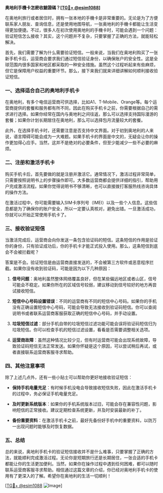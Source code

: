 **奥地利手機卡怎麽收驗證碼？[[TG💪+ @esim1088](https://t.me/s/esim1088)]**

在奥地利旅行或者居住时，拥有一张本地的手機卡是非常重要的。无论是为了方便联系家人朋友、查询信息，还是使用地图导航，一张奥地利的手機卡都能让生活变得更加便捷。不过，很多人在初次使用奥地利的手機卡时，可能会遇到一个问题：验证短信怎么接收？其实，这个问题并不复杂，只要掌握了正确的方法，就能轻松解决。

首先，我们需要了解为什么需要验证短信。一般来说，当我们在奥地利购买了一张新手机卡后，运营商会要求我们通过短信验证身份，以确保账户的安全性。这是全球范围内很多国家和地区都采取的一种安全措施。虽然这个过程听起来有些麻烦，但它是保障用户权益的重要环节。那么，接下来我们就来详细讲解如何顺利接收验证短信。

### **一、选择适合自己的奥地利手机卡**

在奥地利，有多个电信运营商可供选择，比如A1、T-Mobile、Orange等。每个运营商提供的套餐和服务都有所不同，因此在购买手机卡之前，你需要根据自己的需求进行选择。如果你经常在国内与奥地利之间往返，那么可以选择支持国际漫游的套餐；如果你计划长期居住在奥地利，那么可以选择包月流量较大的套餐。

此外，在选择手机卡时，还需要注意是否支持中文界面。对于初到奥地利的人来说，语言障碍可能会成为一大难题。如果手机卡的界面是中文的，无疑会让你的操作更加得心应手。当然，这并不是绝对的必要条件，但至少能减少一些不必要的麻烦。

### **二、注册和激活手机卡**

购买手机卡后，首先要做的就是注册并激活它。通常情况下，激活过程非常简单，只需要按照说明书上的步骤操作即可。大多数运营商都会提供详细的指引，帮助用户完成激活流程。如果你觉得说明书不够清晰，也可以直接拨打客服热线咨询具体的操作方法。

在激活过程中，你可能需要输入SIM卡序列号（IMEI）以及一些个人信息。这些信息都是为了确保你的账户安全，所以一定要认真核对，避免出错。一旦激活成功，你就可以开始正常使用手机卡了。

### **三、接收验证短信**

当激活完成后，运营商会向你发送一条包含验证码的短信。这条短信的作用是验证你的身份，只有验证成功后，你的手机卡才能正式投入使用。那么，这条短信到底会不会被拦截呢？

答案是不会。验证短信是由运营商直接发送的，不会被第三方软件或恶意程序拦截。如果你没有收到验证码，可能是因为以下几种原因：

1. **信号问题**：奥地利虽然整体网络覆盖良好，但在某些偏远地区或者山区，信号可能会不稳定。如果你所在的区域信号较弱，建议移动到信号较好的地方再尝试接收短信。
   
2. **短信中心号码设置错误**：不同的运营商有不同的短信中心号码。如果你的手机没有正确设置短信中心号码，可能会导致无法接收到验证码短信。你可以查阅说明书或者联系运营商客服获取正确的短信中心号码，并手动设置。

3. **垃圾短信过滤**：部分手机自带的垃圾短信过滤功能可能会误将验证码短信归为垃圾短信。你可以检查手机的短信过滤设置，看看是否需要调整相关选项。

4. **运营商故障**：虽然这种情况比较少见，但有时运营商可能会出现系统故障，导致验证码短信无法正常发送。如果你怀疑是这个原因，可以尝试稍后再试，或者直接联系运营商客服寻求帮助。

### **四、其他注意事项**

除了上述几点外，还有一些小贴士可以帮助你更好地接收验证短信：

- **保持手机电量充足**：有时候手机没电会导致接收短信失败，因此在激活手机卡的过程中，务必保证手机电量充足。
  
- **及时更新系统版本**：如果你的手机系统版本过旧，可能会存在兼容性问题，影响短信的正常接收。建议定期检查系统更新，并及时安装最新的补丁。

- **备份重要资料**：在激活手机卡之前，最好先备份好手机中的重要资料，以防万一出现问题时能够及时恢复数据。

### **五、总结**

总的来说，奥地利手机卡的验证短信接收并不是什么难事，只要掌握了正确的方法，就能顺利完成激活过程。无论你是短期旅行还是长期居住，一张合适的手机卡都能让你的生活更加便利。当然，如果你在操作过程中遇到任何困难，都可以随时联系运营商客服寻求帮助。相信通过这篇文章的介绍，你已经对奥地利手机卡的使用有了更深入的了解。希望你在奥地利的生活一切顺利！

[[TG💪+ @esim1088](https://t.me/s/esim1088) ![Image](https://i.postimg.cc/4NQfJmqS/Snipaste-2025-05-13-00-14-12.png)]